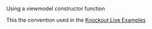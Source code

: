 Using a viewmodel constructor function

This the convention used in the [Knockout Live Examples](http://knockoutjs.com/examples/)
